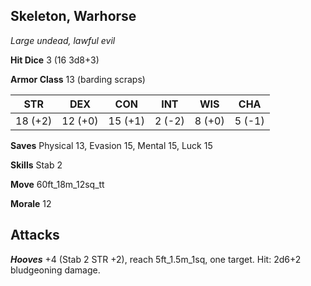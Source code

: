 ## Skeleton, Warhorse

*Large undead, lawful evil*

**Hit Dice** 3 (16 3d8+3)

**Armor Class** 13 (barding scraps)

| STR     | DEX     | CON     | INT     | WIS     | CHA     |
|---------|---------|---------|---------|---------|---------|
| 18 (+2) | 12 (+0) | 15 (+1) |  2 (-2) |  8 (+0) |  5 (-1) |

**Saves** Physical 13, Evasion 15, Mental 15, Luck 15

**Skills** Stab 2

**Move** 60ft\_18m\_12sq\_tt

**Morale** 12

## Attacks

***Hooves*** +4 (Stab 2 STR +2), reach 5ft\_1.5m\_1sq, one target. Hit: 2d6+2 bludgeoning damage.

